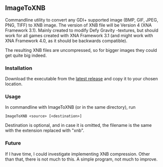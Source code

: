 ## ImageToXNB

Commandline utility to convert any GDI+ supported image (BMP, GIF, JPEG, PNG, TIFF) to XNB image. The version of XNB file will be Version 4 (XNA Framework 3.1). 
Mainly created to modify Defy Gravity -textures, but should work for all games created with XNA Framework 3.1 (and might work with XNA Framework 4.0, as it should be backwards compatible).

The resulting XNB files are uncompressed, so for bigger images they could get quite big indeed. 

### Installation

Download the executable from the [latest release](https://github.com/jkarkkainen/ImageToXNB/releases/latest/) and copy it to your chosen location.

### Usage

In commandline with ImageToXNB (or in the same directory), run

`ImageToXNB <source> [<destination>]`

Destination is optional, and in case it is omitted, the filename is the same with the extension replaced with "xnb".

### Future

If I have time, I could investigate implementing XNB compression. Other than that, there is not much to this. A simple program, not much to improve.
